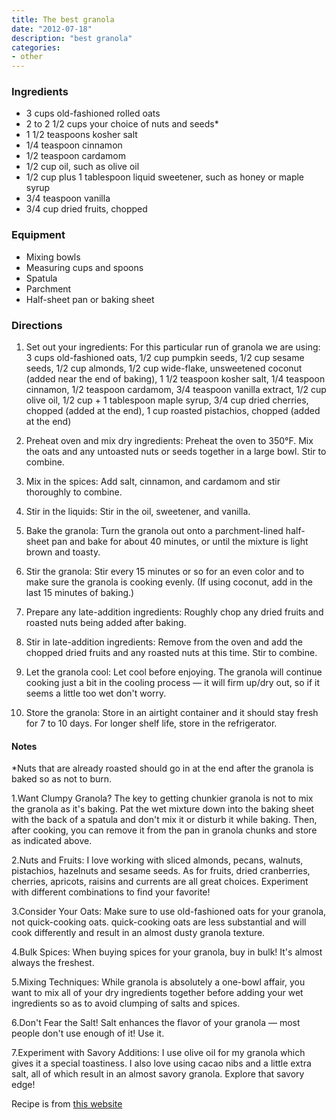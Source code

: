 ```yaml
---
title: The best granola
date: "2012-07-18"
description: "best granola"
categories:
- other
---
```


### Ingredients
- 3 cups old-fashioned rolled oats
- 2 to 2 1/2 cups your choice of nuts and seeds*
- 1 1/2 teaspoons kosher salt
- 1/4 teaspoon cinnamon
- 1/2 teaspoon cardamom
- 1/2 cup oil, such as olive oil
- 1/2 cup plus 1 tablespoon liquid sweetener, such as honey or maple syrup
- 3/4 teaspoon vanilla
- 3/4 cup dried fruits, chopped

### Equipment
- Mixing bowls
- Measuring cups and spoons
- Spatula
- Parchment
- Half-sheet pan or baking sheet

### Directions
1. Set out your ingredients: For this particular run of granola we are using: 3 cups old-fashioned oats, 1/2 cup pumpkin seeds, 1/2 cup sesame seeds, 1/2 cup almonds, 1/2 cup wide-flake, unsweetened coconut (added near the end of baking), 1 1/2 teaspoon kosher salt, 1/4 teaspoon cinnamon, 1/2 teaspoon cardamom, 3/4 teaspoon vanilla extract, 1/2 cup olive oil, 1/2 cup + 1 tablespoon maple syrup, 3/4 cup dried cherries, chopped (added at the end), 1 cup roasted pistachios, chopped (added at the end)

2. Preheat oven and mix dry ingredients: Preheat the oven to 350°F. Mix the oats and any untoasted nuts or seeds together in a large bowl. Stir to combine.

3. Mix in the spices: Add salt, cinnamon, and cardamom and stir thoroughly to combine.

4. Stir in the liquids: Stir in the oil, sweetener, and vanilla.

5. Bake the granola: Turn the granola out onto a parchment-lined half-sheet pan and bake for about 40 minutes, or until the mixture is light brown and toasty.

6. Stir the granola: Stir every 15 minutes or so for an even color and to make sure the granola is cooking evenly. (If using coconut, add in the last 15 minutes of baking.)

7. Prepare any late-addition ingredients: Roughly chop any dried fruits and roasted nuts being added after baking.

8. Stir in late-addition ingredients: Remove from the oven and add the chopped dried fruits and any roasted nuts at this time. Stir to combine.

9. Let the granola cool: Let cool before enjoying. The granola will continue cooking just a bit in the cooling process — it will firm up/dry out, so if it seems a little too wet don't worry.

10. Store the granola: Store in an airtight container and it should stay fresh for 7 to 10 days. For longer shelf life, store in the refrigerator.

#### Notes
*Nuts that are already roasted should go in at the end after the granola is baked so as not to burn.

1.Want Clumpy Granola? The key to getting chunkier granola is not to mix the granola as it's baking. Pat the wet mixture down into the baking sheet with the back of a spatula and don't mix it or disturb it while baking. Then, after cooking, you can remove it from the pan in granola chunks and store as indicated above.

2.Nuts and Fruits: I love working with sliced almonds, pecans, walnuts, pistachios, hazelnuts and sesame seeds. As for fruits, dried cranberries, cherries, apricots, raisins and currents are all great choices. Experiment with different combinations to find your favorite!

3.Consider Your Oats: Make sure to use old-fashioned oats for your granola, not quick-cooking oats. quick-cooking oats are less substantial and will cook differently and result in an almost dusty granola texture.

4.Bulk Spices: When buying spices for your granola, buy in bulk! It's almost always the freshest.

5.Mixing Techniques: While granola is absolutely a one-bowl affair, you want to mix all of your dry ingredients together before adding your wet ingredients so as to avoid clumping of salts and spices.

6.Don't Fear the Salt! Salt enhances the flavor of your granola — most people don't use enough of it! Use it.

7.Experiment with Savory Additions: I use olive oil for my granola which gives it a special toastiness. I also love using cacao nibs and a little extra salt, all of which result in an almost savory granola. Explore that savory edge!


Recipe is from [this website](https://www.thekitchn.com/how-to-make-great-granola-every-time-cooking-lessons-from-the-kitchn-172459)
